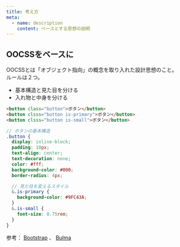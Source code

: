 ```yaml
---
title: 考え方
meta:
  - name: description
    content: ベースとする思想の説明
---
```


## OOCSSをベースに

OOCSSとは「オブジェクト指向」の概念を取り入れた設計思想のこと。<br>
ルールは２つ。

* 基本構造と見た目を分ける
* 入れ物と中身を分ける

```html
<button class="button">ボタン</button>
<button clsss="button is-primary">ボタン</button>
<button clsss="button is-small">ボタン</button>
```
```scss
// ボタンの基本構造
.button {
  display: inline-block;
  padding: 10px;
  text-align: center;
  text-decoration: none;
  color: #fff;
  background-color: #000;
  border-radius: 4px;

  // 見た目を変えるスタイル
  &.is-primary {
    background-color: #9FC43A;
  }
  &.is-small {
    font-size: 0.75rem;
  }
}
```

参考： [Bootstrap](https://getbootstrap.com/) 、 [Bulma](https://bulma.io/)

